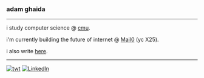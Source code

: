 
### adam ghaida
---

i study computer science @ [cmu](https://cs.cmu.edu).

i'm currently building the future of internet @ [Mail0](https://0.email) (yc X25).

i also write [here](adamghaida.com).

---
[![twt](https://img.shields.io/badge/twt-@adamghaida-0A66C2?style=flat&logo=x)](https://x.com/adamghaida) [![LinkedIn](https://img.shields.io/badge/LinkedIn-@adamghaida-0A66C2?style=flat&logo=linkedin)](https://linkedin.com/in/adamghaida)
